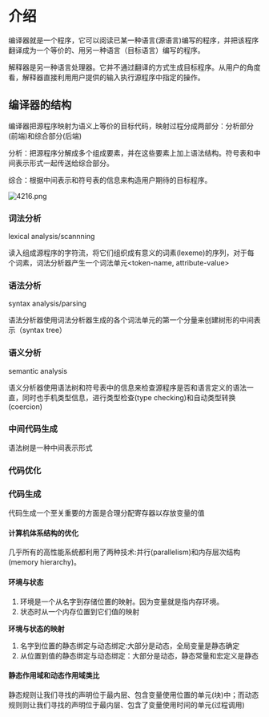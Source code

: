 # 介绍 #
编译器就是一个程序，它可以阅读已某一种语言(源语言)编写的程序，并把该程序翻译成为一个等价的、用另一种语言（目标语言）编写的程序。

解释器是另一种语言处理器。它并不通过翻译的方式生成目标程序。从用户的角度看，解释器直接利用用户提供的输入执行源程序中指定的操作。

## 编译器的结构 ##
编译器把源程序映射为语义上等价的目标代码，映射过程分成两部分：分析部分(前端)和综合部分(后端)

分析：把源程序分解成多个组成要素，并在这些要素上加上语法结构。符号表和中间表示形式一起传送给综合部分。

综合：根据中间表示和符号表的信息来构造用户期待的目标程序。

![4216.png](http://ww1.sinaimg.cn/large/48ceb85dly1gdry4av2cjj20eu0evjt6.jpg)

### 词法分析 ###
lexical analysis/scannning

读入组成源程序的字符流，将它们组织成有意义的词素(lexeme)的序列，对于每个词素，词法分析器产生一个词法单元<token-name, attribute-value>

### 语法分析 ###
syntax analysis/parsing

语法分析器使用词法分析器生成的各个词法单元的第一个分量来创建树形的中间表示（syntax tree）
### 语义分析 ###
semantic analysis

语义分析器使用语法树和符号表中的信息来检查源程序是否和语言定义的语法一直，同时也手机类型信息，进行类型检查(type checking)和自动类型转换(coercion)

### 中间代码生成 ###
语法树是一种中间表示形式

### 代码优化 ###

### 代码生成 ###
代码生成一个至关重要的方面是合理分配寄存器以存放变量的值

#### 计算机体系结构的优化 ####
几乎所有的高性能系统都利用了两种技术:并行(parallelism)和内存层次结构(memory hierarchy)。

#### 环境与状态 ####
1. 环境是一个从名字到存储位置的映射。因为变量就是指内存环境。
1. 状态时从一个内存位置到它们值的映射

**环境与状态的映射**

1. 名字到位置的静态绑定与动态绑定:大部分是动态，全局变量是静态确定
1. 从位置到值的静态绑定与动态绑定：大部分是动态，静态常量和宏定义是静态

#### 静态作用域和动态作用域类比 ####
静态规则让我们寻找的声明位于最内层、包含变量使用位置的单元(块)中；而动态规则则让我们寻找的声明位于最内层、包含了变量使用时间的单元(过程调用)
